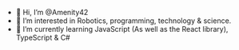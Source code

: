 - 👋 Hi, I’m @Amenity42
- 👀 I’m interested in Robotics, programming, technology & science.
- 🌱 I’m currently learning JavaScript (As well as the React library), TypeScript & C# 


<!---
Amenity42/Amenity42 is a ✨ special ✨ repository because its `README.md` (this file) appears on your GitHub profile.
You can click the Preview link to take a look at your changes.
--->
